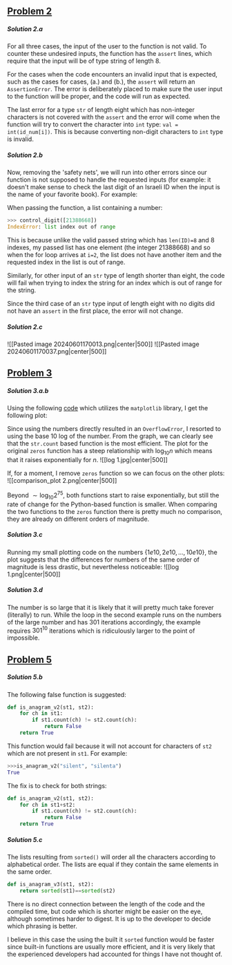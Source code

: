 
## <u>Problem 2</u>
##### Solution 2.a 
For all three cases, the input of the user to the function is not valid. To counter these undesired inputs, the function has the `assert` lines, which require that the input will be of type string of length 8. 

For the cases when the code encounters an invalid input that is expected, such as the cases for cases, (a.) and (b.), the `assert` will return an `AssertionError`. The error is deliberately placed to make sure the user input to the function will be proper, and the code will run as expected. 

The last error for a type `str` of length eight which has non-integer characters is not covered with the `assert` and the error will come when the function will try to convert the character into `int` type: `val = int(id_num[i])`. This is because converting non-digit characters to `int` type is invalid.

##### Solution 2.b
Now, removing the 'safety nets', we will run into other errors since our function is not supposed to handle the requested inputs (for example: it doesn't make sense to check the last digit of an Israeli ID when the input is the name of your favorite book). For example:

When passing the function, a list containing a number:
```python
>>> control_digit([21388668])
IndexError: list index out of range
```

This is because unlike the valid passed string which has `len(ID)=8` and 8 indexes, my passed list has one element (the integer 21388668) and so when the for loop arrives at `i=2`, the list does not have another item and the requested index in the list is out of range.

Similarly, for other input of an `str` type of length shorter than eight, the code will fail when trying to index the string for an index which is out of range for the string.

Since the third case of an `str` type input of length eight with no digits did not have an `assert` in the first place, the error will not change. 

##### Solution 2.c 
![[Pasted image 20240601170013.png|center|500]]
![[Pasted image 20240601170037.png|center|500]]
## <u>Problem 3</u>
##### Solution 3.a.b
Using the following [code](https://github.com/TomBleher/CS10001/blob/main/Pset1/times.py) which utilizes the `matplotlib` library, I get the following plot:

Since using the numbers directly resulted in an `OverflowError`, I resorted to using the base 10 log of the number. From the graph, we can clearly see that the `str.count` based function is the most efficient. The plot for the original `zeros` function has a steep relationship with $\log_{10}n$ which means that it raises exponentially for $n$. 
![[log 1.jpg|center|500]]

If, for a moment, I remove `zeros` function so we can focus on the other plots:
![[comparison_plot 2.png|center|500]]

Beyond $\sim\log_{10}2^{75}$, both functions start to raise exponentially, but still the rate of change for the Python-based function is smaller. When comparing the two functions to the `zeros` function there is pretty much no comparison, they are already on different orders of magnitude. 

##### Solution 3.c
Running my small plotting code on the numbers $\{1e10, 2e10, \ldots, 10e10\}$, the plot suggests that the differences for numbers of the same order of magnitude is less drastic, but nevertheless noticeable:
![[log 1.png|center|500]]

##### Solution 3.d
The number is so large that it is likely that it will pretty much take forever (literally) to run. While the loop in the second example runs on the numbers of the large number and has $301$ iterations accordingly, the example requires $301^{10}$ iterations which is ridiculously larger to the point of impossible. 

## <u>Problem 5</u>
##### Solution 5.b
The following false function is suggested:
```python
def is_anagram_v2(st1, st2):
    for ch in st1:
        if st1.count(ch) != st2.count(ch):
            return False
    return True
```

This function would fail because it will not account for characters of `st2` which are not present in `st1`. For example:
```python
>>>is_anagram_v2("silent", "silenta")
True
```

The fix is to check for both strings:
```python
def is_anagram_v2(st1, st2):
    for ch in st1+st2:
        if st1.count(ch) != st2.count(ch):
            return False
    return True
```

##### Solution 5.c
The lists resulting from `sorted()` will order all the characters according to alphabetical order. The lists are equal if they contain the same elements in the same order.
```python
def is_anagram_v3(st1, st2):
	return sorted(st1)==sorted(st2)
```

There is no direct connection between the length of the code and the compiled time, but code which is shorter might be easier on the eye, although sometimes harder to digest. It is up to the developer to decide which phrasing is better. 

I believe in this case the using the built it `sorted` function would be faster since built-in functions are usually more efficient, and it is very likely that the experienced developers had accounted for things I have not thought of.

